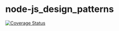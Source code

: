 # node-js_design_patterns
[![Coverage Status](https://coveralls.io/repos/github/davide-88/node-js_design_patterns/badge.svg?branch=main)](https://coveralls.io/github/davide-88/node-js_design_patterns?branch=main)
